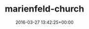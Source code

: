 ---
title:		"marienfeld-church"
type:		"upload"
description:		"TBC"
date:		"2016-03-27 13:42:25+00:00"
album:		"city"
filename:		"marienfeld-church.md"
series:		""
cl_public_id:		"city/marienfeld-church"
cl_version:		1497000338
format:		"tiff"
bytes:		2556628
width:		810
height:		1440
exposure_mode:		"Auto"
program:		"Aperture-priority AE"
aperture:		"2.8"
focal_length:		"24.0 mm"
iso:		"800"
shutter_speed:		"1/50"
metering:		"Spot"
flash:		"Off, Did not fire"
white_balance:		"Custom"
colour_temp:		"3900"
has_crop:		"false"
orientation:		"Horizontal (normal)"
camera_model:		"NIKON D800"
lens_info:		"24-70mm f/2.8"
artist:		"No artist info"
x_resolution:		"300"
y_resolution:		"300"
---